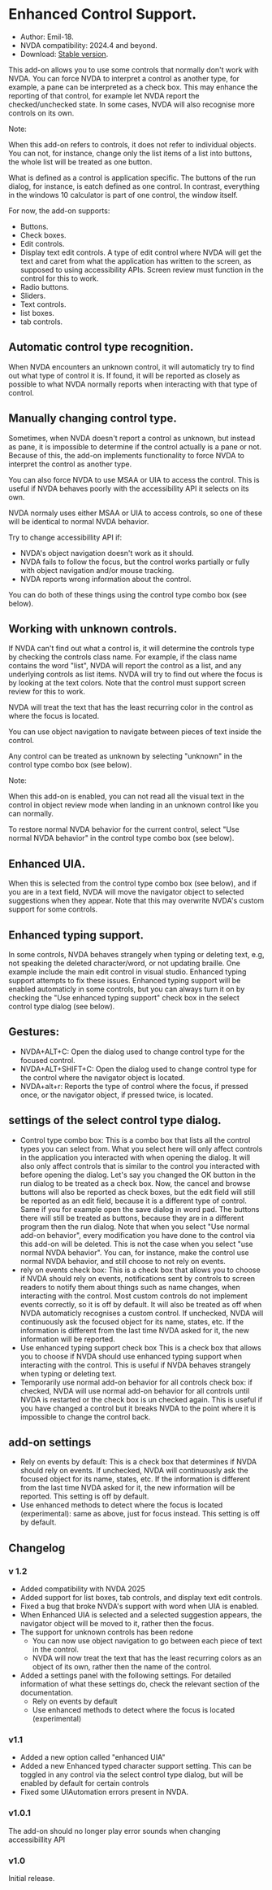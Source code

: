 # Enhanced Control Support.
* Author: Emil-18.
* NVDA compatibility: 2024.4 and beyond.
* Download: [Stable version](https://github.com/Emil-18/enhanced-control-support/releases/download/v1.2/enhancedControlSupport-1.2.nvda-addon).

This add-on allows you to use some controls that normally don't work with NVDA. You can force NVDA to interpret a control as another type, for example, a pane can be interpreted as a check box. This may enhance the reporting of that control, for example let NVDA report the checked/unchecked state. In some cases, NVDA will also recognise more controls on its own.

Note:

When this add-on refers to controls, it does not refer to individual objects. You can not, for instance, change only the list items of a list into buttons, the whole list will be treated as one button.

What is defined as a control is application specific. The buttons of the run dialog, for instance, is eatch defined as one control. In contrast, everything in the windows 10 calculator is  part of one control, the window itself.

For now, the add-on supports:

* Buttons.
* Check boxes.
* Edit controls.
* Display text edit controls. A type of edit control where NVDA will get the text and caret from what the application has written to the screen, as supposed to using accessibility APIs. Screen review must function in the control for this to work.
* Radio buttons.
* Sliders.
* Text controls.
* list boxes.
* tab controls.
## Automatic control type recognition.

When NVDA encounters an unknown control, it will automaticly try to find out what type of control it is. If found, it will be reported as closely as possible to what NVDA normally reports when interacting with that type of control.

## Manually changing control type.

Sometimes, when NVDA doesn't report a control as unknown, but instead as pane, it is impossible to determine if the control actually is a pane or not. Because of this, the add-on implements functionality to force NVDA to interpret the control as another type.

You can also force NVDA to use MSAA or UIA to access the control. This is useful if NVDA behaves poorly with the accessibility API it selects on its own.

NVDA normaly uses either MSAA or UIA to access controls, so one of these will be identical to normal NVDA behavior.

Try to change accessibillity API if:

* NVDA's object navigation doesn't work as it should.
* NVDA fails to follow the focus, but the control works partially or fully with object navigation and/or mouse tracking.
* NVDA reports wrong information about the control.

You can do both of these things using the control type combo box (see below).

## Working with unknown controls.

If NVDA can't find out what a control is, it will determine the controls type by checking the controls class name. For example, if the class name contains the word "list", NVDA will report the control as a list, and any underlying controls as list items. NVDA will try to find out where the focus is by looking at the text colors. Note that the control must support screen review for this to work.

NVDA will treat the text that has the least recurring color in the control as where the focus is located.

You can use object navigation to navigate between pieces of text inside the control.

Any control can be treated as unknown by selecting "unknown" in the control type combo box (see below).



Note:

When this add-on is enabled, you can not read all the visual text in the control in object review mode when landing in an unknown control like you can normally.

To restore normal NVDA behavior for the current control, select "Use normal NVDA behavior" in the control type combo box (see below).

## Enhanced UIA.

When this is selected from the control type combo box (see below), and if you are in a text field, NVDA will move the navigator object to selected suggestions when they appear.
Note that this may overwrite NVDA's custom support for some controls.

## Enhanced typing support.

In some controls, NVDA behaves strangely when typing or deleting text, e.g, not speaking the deleted character/word, or not updating braille. One example include the main edit control in visual studio. Enhanced typing support attempts to fix these issues.
Enhanced typing support will be enabled automaticly in some controls, but you can always turn it on by checking the "Use enhanced typing support" check box in the select control type dialog (see below).

## Gestures:

* NVDA+ALT+C: Open the dialog used to change control type for the focused control.
* NVDA+ALT+SHIFT+C: Open the dialog used to change control type for the control where the navigator object is located.
* NVDA+alt+r: Reports the type of control where the focus, if pressed once, or the navigator object, if pressed twice, is located.
## settings of the select control type dialog.

* Control type combo box:
This is a combo box that lists all the control types you can select from.
What you select here will only affect controls in the application you interacted with when opening the dialog.
It will also only affect controls that is similar to the control you interacted with before opening the dialog.
Let's say you changed the OK button in the run dialog to be treated as a check box.
Now, the cancel and browse buttons will also be reported as check boxes, but the edit field will still be reported as an edit field, because it is a different type of control.
Same if you for example open the save dialog in word pad. The buttons there will still be treated as buttons, because they are in a different program then the run dialog.
Note that when you select "Use normal add-on behavior", every modification you have done to the control via this add-on will be deleted.
This is not the case when you select "use normal NVDA behavior". You can, for instance, make the control use normal NVDA behavior, and still choose to not rely on events.
* rely on events check box:
This is a check box that allows you to choose if NVDA should rely on events, notifications sent by controls to screen readers to notify them about things such as name changes, when interacting with the control. Most custom controls do not implement events correctly, so it is off by default.
It will also be treated as off when NVDA automaticly recognises a custom control. If unchecked, NVDA will continuously ask the focused object for its name, states, etc. If the information is different from the last time NVDA asked for it, the new information will be reported.
* Use enhanced typing support check box
This is a check box that allows you to choose if NVDA should use enhanced typing support when interacting with the control.
This is useful if NVDA behaves strangely when typing or deleting text.
* Temporarily use normal add-on behavior for all controls check box:
if checked, NVDA will use normal add-on behavior for all controls until NVDA is restarted or the check box is un checked again. This is useful if you have changed a control but it breaks NVDA to the point where it is impossible to change the control back.
## add-on settings

* Rely on events by default: This is a check box that determines if NVDA should rely on events. If unchecked, NVDA will continuously ask the focused object for its name, states, etc. If the information is different from the last time NVDA asked for it, the new information will be reported. This setting is off by default.
* Use enhanced methods to detect where the focus is located (experimental): same as above, just for focus instead. This setting is off by default.
## Changelog
### v 1.2
* Added compatibility with NVDA 2025
* Added support for list boxes, tab controls, and display text edit controls.
* Fixed a bug that broke NVDA's support with word when UIA is enabled.
* When Enhanced UIA is selected and  a selected suggestion appears, the navigator object will be moved to it, rather then the focus.
* The support for unknown controls has been redone
    * You can now use object navigation to go between each piece of text in the control.
    * NVDA will now treat the text that has the least recurring colors as an object of its own, rather then the name of the control.
* Added a settings panel with the following settings. For detailed information of what these settings do, check the relevant section of the documentation.
    * Rely on events by default
    * Use enhanced methods to detect where the focus is located (experimental)

### v1.1

* Added a new option called "enhanced UIA"
* Added a new Enhanced typed character support setting. This can be toggled in any control via the select control type dialog, but will be enabled by default for certain controls
* Fixed some UIAutomation errors present in NVDA.
### v1.0.1

The add-on should no longer play error sounds when changing accessibillity API
### v1.0
Initial release.
